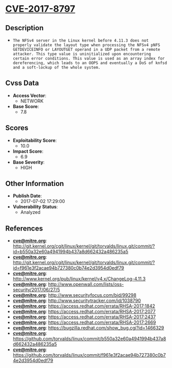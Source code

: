 
# [CVE-2017-8797](http://git.kernel.org/cgit/linux/kernel/git/torvalds/linux.git/commit/?id=b550a32e60a4941994b437a8d662432a486235a5)

## Description

- `The NFSv4 server in the Linux kernel before 4.11.3 does not properly validate the layout type when processing the NFSv4 pNFS GETDEVICEINFO or LAYOUTGET operand in a UDP packet from a remote attacker. This type value is uninitialized upon encountering certain error conditions. This value is used as an array index for dereferencing, which leads to an OOPS and eventually a DoS of knfsd and a soft-lockup of the whole system.`

## Cvss Data

- **Access Vector**:
  - NETWORK
- **Base Score**:
  - 7.8

## Scores

- **Exploitability Score**:
  - 10.0
- **Impact Score**:
  - 6.9
- **Base Severity**:
  - HIGH

## Other Information

- **Publish Date**:
  - 2017-07-02 17:29:00
- **Vulnerability Status**:
  - Analyzed

## References

- **cve@mitre.org**: http://git.kernel.org/cgit/linux/kernel/git/torvalds/linux.git/commit/?id=b550a32e60a4941994b437a8d662432a486235a5
- **cve@mitre.org**: http://git.kernel.org/cgit/linux/kernel/git/torvalds/linux.git/commit/?id=f961e3f2acae94b727380c0b74e2d3954d0edf79
- **cve@mitre.org**: http://www.kernel.org/pub/linux/kernel/v4.x/ChangeLog-4.11.3
- **cve@mitre.org**: http://www.openwall.com/lists/oss-security/2017/06/27/5
- **cve@mitre.org**: http://www.securityfocus.com/bid/99298
- **cve@mitre.org**: http://www.securitytracker.com/id/1038790
- **cve@mitre.org**: https://access.redhat.com/errata/RHSA-2017:1842
- **cve@mitre.org**: https://access.redhat.com/errata/RHSA-2017:2077
- **cve@mitre.org**: https://access.redhat.com/errata/RHSA-2017:2437
- **cve@mitre.org**: https://access.redhat.com/errata/RHSA-2017:2669
- **cve@mitre.org**: https://bugzilla.redhat.com/show_bug.cgi?id=1466329
- **cve@mitre.org**: https://github.com/torvalds/linux/commit/b550a32e60a4941994b437a8d662432a486235a5
- **cve@mitre.org**: https://github.com/torvalds/linux/commit/f961e3f2acae94b727380c0b74e2d3954d0edf79
